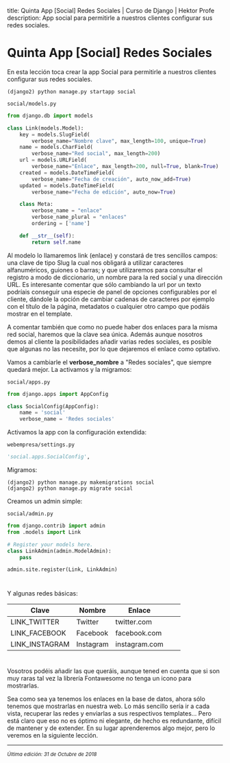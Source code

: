 title: Quinta App [Social] Redes Sociales | Curso de Django | Hektor Profe
description: App social para permitirle a nuestros clientes configurar sus redes sociales.

# Quinta App [Social] Redes Sociales

En esta lección toca crear la app Social para permitirle a nuestros clientes configurar sus redes sociales.

```
(django2) python manage.py startapp social
```

`social/models.py`
```python
from django.db import models

class Link(models.Model):
    key = models.SlugField( 
        verbose_name="Nombre clave", max_length=100, unique=True)
    name = models.CharField( 
        verbose_name="Red social", max_length=200)
    url = models.URLField(
        verbose_name="Enlace", max_length=200, null=True, blank=True)
    created = models.DateTimeField(
        verbose_name="Fecha de creación", auto_now_add=True)
    updated = models.DateTimeField(
        verbose_name="Fecha de edición", auto_now=True)

    class Meta:
        verbose_name = "enlace"
        verbose_name_plural = "enlaces"
        ordering = ['name']

    def __str__(self):
        return self.name
```

Al modelo lo llamaremos link (enlace) y constará de tres sencillos campos: una clave de tipo Slug la cual nos obligará  a utilizar caracteres alfanuméricos, guiones o barras; y que utilizaremos para consultar el registro a modo de diccionario, un nombre para la red social y una dirección URL. Es interesante comentar que sólo cambiando la url por un texto podríais conseguir una especie de panel de opciones configurables por el cliente, dándole la opción de cambiar cadenas de caracteres por ejemplo con el título de la página, metadatos o cualquier otro campo que podáis mostrar en el template.

A comentar también que como no puede haber dos enlaces para la misma red social, haremos que la clave sea única. Además aunque nosotros demos al cliente la posibilidades añadir varias redes sociales, es posible que algunas no las necesite, por lo que dejaremos el enlace como optativo.

Vamos a cambiarle el **verbose_nombre** a "Redes sociales", que siempre quedará mejor. La activamos y la migramos:

`social/apps.py`
```python
from django.apps import AppConfig

class SocialConfig(AppConfig):
    name = 'social'
    verbose_name = 'Redes sociales'
```

Activamos la app con la configuración extendida:

`webempresa/settings.py`
```python
'social.apps.SocialConfig',
```

Migramos:

```
(django2) python manage.py makemigrations social
(django2) python manage.py migrate social
```

Creamos un admin simple:

`social/admin.py`
```python 
from django.contrib import admin
from .models import Link

# Register your models here.
class LinkAdmin(admin.ModelAdmin):
    pass

admin.site.register(Link, LinkAdmin)    
```

<div style="text-align:center;margin-top:25px"><img class="lazy" data-src="{{cdn}}/django/webempresa/44.png" style="max-width:150px"/></div>

Y algunas redes básicas:

| Clave            | Nombre      | Enlace          |   |   |
|------------------|-------------|-----------------|---|---|
|  			LINK_TWITTER 		   |  			Twitter 		   |  			twitter.com 		   |   |   |
|  			LINK_FACEBOOK 		  |  			Facebook 		  |  			facebook.com 		  |   |   |
|  			LINK_INSTAGRAM 		 |  			Instagram 		 |  			instagram.com 		 |   |   |

<div style="text-align:center;margin-top:25px"><img class="lazy" data-src="{{cdn}}/django/webempresa/45.png" style="max-width:125px"/></div>

Vosotros podéis añadir las que queráis, aunque tened en cuenta que si son muy raras tal vez la librería Fontawesome no tenga un icono para mostrarlas.

Sea como sea ya tenemos los enlaces en la base de datos, ahora sólo tenemos que mostrarlas en nuestra web. Lo más sencillo sería ir a cada vista, recuperar las redes y enviarlas a sus respectivos templates… Pero está claro que eso no es óptimo ni elegante, de hecho es redundante, difícil de mantener y de extender. En su lugar aprenderemos algo mejor, pero lo veremos en la siguiente lección.

___
<small class="edited"><i>Última edición: 31 de Octubre de 2018</i></small>